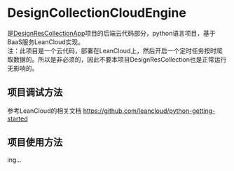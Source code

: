 # DesignCollectionCloudEngine

是[DesignResCollectionApp](https://github.com/boredream/DesignResCollection)项目的后端云代码部分，python语言项目，基于BaaS服务LeanCloud实现。    
注：此项目是一个云代码，部署在LeanCloud上，然后开启一个定时任务按时爬取数据的。所以是非必须的，因此不要本项目DesignResCollection也是正常运行无影响的。

## 项目调试方法
参考LeanCloud的相关文档 https://github.com/leancloud/python-getting-started

## 项目使用方法
ing...

